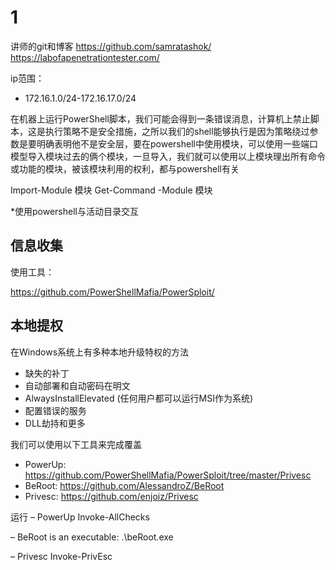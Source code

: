 # 1

讲师的git和博客
https://github.com/samratashok/
https://labofapenetrationtester.com/

ip范围：

- 172.16.1.0/24-172.16.17.0/24

在机器上运行PowerShell脚本，我们可能会得到一条错误消息，计算机上禁止脚本，这是执行策略不是安全措施，之所以我们的shell能够执行是因为策略绕过参数是要明确表明他不是安全层，要在powershell中使用模块，可以使用一些端口模型导入模块过去的俩个模块，一旦导入，我们就可以使用以上模块理出所有命令或功能的模块，被该模块利用的权利，都与powershell有关

Import-Module 模块
Get-Command -Module 模块

*使用powershell与活动目录交互

## 信息收集

使用工具：

https://github.com/PowerShellMafia/PowerSploit/

## 本地提权

在Windows系统上有多种本地升级特权的方法

- 缺失的补丁
- 自动部署和自动密码在明文
- AlwaysInstallElevated (任何用户都可以运行MSI作为系统)
- 配置错误的服务
- DLL劫持和更多

我们可以使用以下工具来完成覆盖

- PowerUp: https://github.com/PowerShellMafia/PowerSploit/tree/master/Privesc
- BeRoot: https://github.com/AlessandroZ/BeRoot
- Privesc: https://github.com/enjoiz/Privesc

运行
– PowerUp
Invoke-AllChecks

– BeRoot is an executable:
.\beRoot.exe

– Privesc
Invoke-PrivEsc

